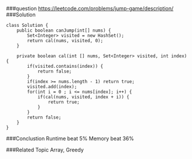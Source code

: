 ###question
https://leetcode.com/problems/jump-game/description/
###Solution
```
class Solution {
    public boolean canJump(int[] nums) {
        Set<Integer> visited = new HashSet();
        return cal(nums, visited, 0);
    }

    private boolean cal(int [] nums, Set<Integer> visited, int index) {
        if(visited.contains(index)) {
            return false;
        }
        if(index >= nums.length - 1) return true;
        visited.add(index);
        for(int i = 0 ; i <= nums[index]; i++) {
            if(cal(nums, visited, index + i)) {
                return true;
            }
        }
        return false;
    }
}
```


###Conclustion
Runtime beat 5%
Memory beat 36%

###Related Topic
Array, Greedy